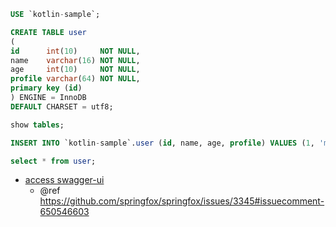 ```sql
USE `kotlin-sample`;

CREATE TABLE user
(
id      int(10)     NOT NULL,
name    varchar(16) NOT NULL,
age     int(10)     NOT NULL,
profile varchar(64) NOT NULL,
primary key (id)
) ENGINE = InnoDB
DEFAULT CHARSET = utf8;

show tables;

INSERT INTO `kotlin-sample`.user (id, name, age, profile) VALUES (1, 'mike', 22, 'hello');

select * from user;
```

- [access swagger-ui](http://localhost:8080/swagger-ui/index.html)
  - @ref https://github.com/springfox/springfox/issues/3345#issuecomment-650546603 
